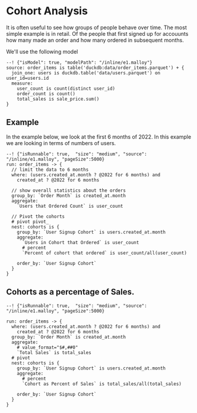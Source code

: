 # Cohort Analysis
It is often useful to see how groups of people behave over time.  The most simple example is in retail.  Of the people that first signed up for accouunts how many made an order and how many ordered in subsequent months.

We'll use the following model

```malloy
--! {"isModel": true, "modelPath": "/inline/e1.malloy"}
source: order_items is table('duckdb:data/order_items.parquet') + {
  join_one: users is duckdb.table('data/users.parquet') on user_id=users.id
  measure: 
    user_count is count(distinct user_id)
    order_count is count()
    total_sales is sale_price.sum()
}
```

## Example

In the example below, we look at the first 6 months of 2022.  In this example we are looking in terms of numbers of users.

```malloy
--! {"isRunnable": true,  "size": "medium", "source": "/inline/e1.malloy", "pageSize":5000}
run: order_items -> {
  // limit the data to 6 months
  where: (users.created_at.month ? @2022 for 6 months) and
    created_at ? @2022 for 6 months

  // show overall statistics about the orders
  group_by: `Order Month` is created_at.month
  aggregate: 
    `Users that Ordered Count` is user_count

  // Pivot the cohorts
  # pivot pivot_
  nest: cohorts is {
    group_by: `User Signup Cohort` is users.created_at.month
    aggregate: 
      `Users in Cohort that Ordered` is user_count
      # percent
      `Percent of cohort that ordered` is user_count/all(user_count)

    order_by: `User Signup Cohort`
  }
}
```

## Cohorts as a percentage of Sales.

```malloy
--! {"isRunnable": true,  "size": "medium", "source": "/inline/e1.malloy", "pageSize":5000}

run: order_items -> {
  where: (users.created_at.month ? @2022 for 6 months) and
    created_at ? @2022 for 6 months
  group_by: `Order Month` is created_at.month
  aggregate: 
    # value_format="$#,##0"
    `Total Sales` is total_sales
  # pivot
  nest: cohorts is {
    group_by: `User Signup Cohort` is users.created_at.month
    aggregate: 
      # percent
      `Cohort as Percent of Sales` is total_sales/all(total_sales)

    order_by: `User Signup Cohort`
  }
}
```